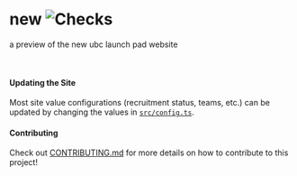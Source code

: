 # new ![Checks](https://github.com/ubclaunchpad/new/workflows/Checks/badge.svg)

a preview of the new ubc launch pad website

<br />

#### Updating the Site

Most site value configurations (recruitment status, teams, etc.) can be updated by changing the values in [`src/config.ts`](./src/config.ts).

#### Contributing

Check out [CONTRIBUTING.md](CONTRIBUTING.md) for more details on how to contribute to this project!
